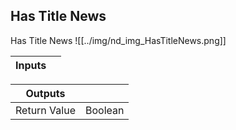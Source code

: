 ## Has Title News
Has Title News
![[../img/nd_img_HasTitleNews.png]]

|Inputs||
|--|--|

|Outputs||
|--|--|
| Return Value | Boolean |
